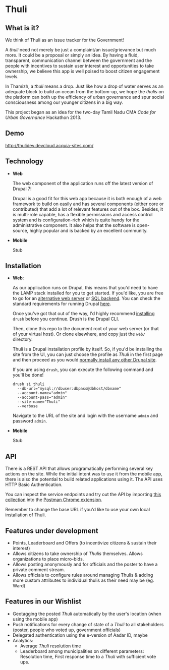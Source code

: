 Thuli
=====

What is it?
-----------

We think of Thuli as an issue tracker for the Government!

A *thuli* need not merely be just a complaint/an issue/grievance but much more. It could be a proposal or simply an idea. By having a fluid, transparent, communication channel between the government and the people with incentives to sustain user interest and opportunities to take ownership, we believe this app is well poised to boost citizen engagement levels.

In Thamizh, a *thuli* means a drop. Just like how a drop of water serves as an adequate block to build an ocean from the bottom-up, we hope the *thulis* on the platform can both up the efficiency of urban governance and spur social consciousness among our younger citizens in a big way.

This project began as an idea for the two-day Tamil Nadu CMA *Code for Urban Governance* Hackathon 2013.

Demo
----

http://thulidev.devcloud.acquia-sites.com/

Technology
----------

- **Web**

  The web component of the application runs off the latest version of Drupal 7!
  
  Drupal is a good fit for this web app because it is both enough of a web framework to build on easily and has several components (either core or contributed) that add a lot of relevant features out of the box. Besides, it is multi-role capable, has a flexible permissions and access control system and is configuration-rich which is quite handy for the administrative component. It also helps that the software is open-source, highly popular and is backed by an excellent community.

- **Mobile**

  Stub

Installation
------------

- **Web**:

  As our application runs on Drupal, this means that you'd need to have the LAMP stack installed for you to get started. If you'd like, you are free to go for an [alternative web server](http://wiki.nginx.org/Drupal) or [SQL backend](https://drupal.org/module-categories/database-drivers). You can check the standard requirements for running Drupal [here](https://drupal.org/requirements).

  Once you've got that out of the way, I'd highly recommend [installing](http://drush.ws) `drush` before you continue. Drush is the Drupal CLI.

  Then, clone this repo to the document root of your web server (or that of your virtual host). Or clone elsewhere, and copy just the `web/` directory.

  Thuli is a Drupal installation profile by itself. So, if you'd be installing the site from the UI, you can just choose the profile as *Thuli* in the first page and then proceed as you would [normally install any other Drupal site](https://drupal.org/documentation/install/beginners).

  If you are using `drush`, you can execute the following command and you'll be done!

      drush si thuli 
        --db-url="mysql://dbuser:dbpass@dbhost/dbname"
        --account-name="admin"
        --account-pass="admin"
        --site-name="Thuli"
        --verbose

  Navigate to the URL of the site and login with the username `admin` and password `admin`.

- **Mobile**

  Stub

API
---

There is a REST API that allows programatically performing several key actions on the site. While the initial intent was to use it from the mobile app, there is also the potential to build related applications using it. The API uses HTTP Basic Authentication.

You can inspect the service endpoints and try out the API by importing [this collection](https://www.getpostman.com/collections/608629715bac0be5ac21) into the [Postman Chrome extension](https://chrome.google.com/webstore/detail/postman-rest-client/fdmmgilgnpjigdojojpjoooidkmcomcm?hl=en).

Remember to change the base URL if you'd like to use your own local installation of Thuli.

Features under development
--------------------------
- Points, Leaderboard and Offers (to incentivize citizens & sustain their interest)
- Allows citizens to take ownership of *Thulis* themselves. Allows organizations to place micro-bids.
- Allows posting anonymously and for officials and the poster to have a private comment stream.
- Allows officials to configure rules around managing Thulis & adding more custom attributes to individual thulis as their need may be (eg. Ward)

Features in our Wishlist
------------------------
- Geotagging the posted *Thuli* automatically by the user's location (when using the mobile app)
- Push notifications for every change of state of a *Thuli* to all stakeholders (poster, people who voted up, government officials)
- Delegated authentication using the e-version of Aadar ID, maybe
- Analytics:
  - Average *Thuli* resolution time
  - Leaderboard among municipalities on different parameters: Resolution time, First response time to a *Thuli* with sufficient vote ups.